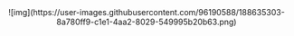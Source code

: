 <div align="center">
![img](https://user-images.githubusercontent.com/96190588/188635303-8a780ff9-c1e1-4aa2-8029-549995b20b63.png)
</div>
